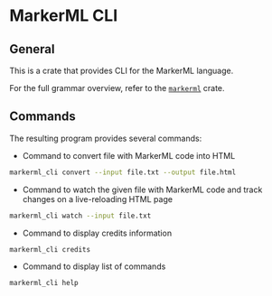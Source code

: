 # MarkerML CLI

## General
This is a crate that provides CLI
for the MarkerML language.

For the full grammar overview,
refer to the [`markerml`](https://crates.io/crates/markerml) crate.

## Commands
The resulting program provides several commands:

- Command to convert file with MarkerML code into HTML
```sh
markerml_cli convert --input file.txt --output file.html
```
- Command to watch the given file with MarkerML code
  and track changes on a live-reloading HTML page
```sh
markerml_cli watch --input file.txt
```
- Command to display credits information
```sh
markerml_cli credits
```
- Command to display list of commands
```sh
markerml_cli help
```
